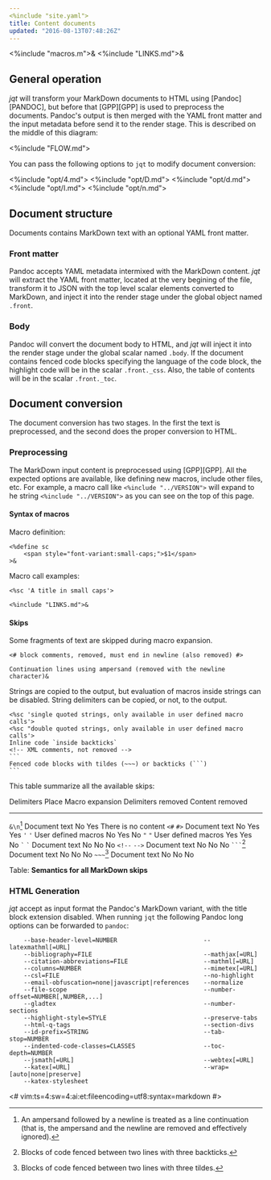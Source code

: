 ```yaml
---
<%include "site.yaml">
title: Content documents
updated: "2016-08-13T07:48:26Z"
---
```

<%include "macros.m">&
<%include "LINKS.md">&

## General operation

_jqt_ will transform your MarkDown documents to HTML using
[Pandoc][PANDOC], but before that [GPP][GPP] is used to preprocess the
documents. Pandoc's output is then merged with the YAML front matter and the input metadata
before send it to the render stage.
This is described on the middle of this diagram:

<%include "FLOW.md">

You can pass the following options to `jqt` to modify document conversion:

<%include "opt/4.md">
<%include "opt/D.md">
<%include "opt/d.md">
<%include "opt/I.md">
<%include "opt/n.md">

## Document structure

Documents contains MarkDown text with an optional YAML front matter.

### Front matter

Pandoc accepts YAML metadata intermixed with the MarkDown content. _jqt_ will
extract the YAML front matter, located at the very begining of the file,
transform it to JSON with the top level scalar elements converted to MarkDown,
and inject it into the render stage under the global object named `.front`.

### Body

Pandoc will convert the document body to HTML,
and _jqt_ will inject it into the render stage under the global scalar named
`.body`. If the document contains fenced code blocks specifying the language of
the code block, the highlight code will be in the scalar `.front._css`. Also, the
table of contents will be in the scalar `.front._toc`.

## Document conversion

The document conversion has two stages. In the first the text is preprocessed,
and the second does the proper conversion to HTML.

### Preprocessing

The MarkDown input content is preprocessed using [GPP][GPP]. All the expected options are available,
like defining new macros, include other files, etc. For example, a macro call
like `<%include "../VERSION">` will expand to he string <code><%include "../VERSION"></code>
as you can see on the top of this page.

#### Syntax of macros

Macro definition:

```
<%define sc
    <span style="font-variant:small-caps;">$1</span>
>&
```

Macro call examples:

```
<%sc 'A title in small caps'>

<%include "LINKS.md">&
```

#### Skips

Some fragments of text are skipped during macro expansion.

```
<# block comments, removed, must end in newline (also removed) #>
```

```
Continuation lines using ampersand (removed with the newline character)&
```

Strings are copied to the output, but evaluation of macros inside strings can
be disabled.  String delimiters can be copied, or not, to the output.

~~~
<%sc 'single quoted strings, only available in user defined macro calls'>
<%sc "double quoted strings, only available in user defined macro calls'>
Inline code `inside backticks`
<!-- XML comments, not removed -->
```
Fenced code blocks with tildes (~~~) or backticks (```)
```
~~~

This table summarize all the available skips:

 Delimiters                         Place                   Macro expansion     Delimiters removed  Content removed
-------------                       -----                   ---------------     ------------------  ---------------
`&\n`[^1]                           Document text           No                  Yes                 There is no content
`<#` `#>`                           Document text           No                  Yes                 Yes
`'` `'`                             User defined macros     No                  Yes                 No
`"` `"`                             User defined macros     Yes                 Yes                 No
`` ` `` `` ` ``                     Document text           No                  No                  No
`<!--` `-->`                        Document text           No                  No                  No
<code>&#96;&#96;&#96;</code>[^2]    Document text           No                  No                  No
`~~~`[^3]                           Document text           No                  No                  No

Table: **Semantics for all MarkDown skips**

[^1]: An ampersand followed by a newline is treated as a line continuation (that
is, the ampersand and the newline are removed and effectively ignored).

[^2]: Blocks of code fenced between two lines with three backticks.

[^3]: Blocks of code fenced between two lines with three tildes.

### HTML Generation

_jqt_ accept as input format the Pandoc's MarkDown variant, with the title
block extension disabled.  When running `jqt` the following Pandoc long options can
be forwarded to `pandoc`:

```
    --base-header-level=NUMBER                        --latexmathml[=URL]
    --bibliography=FILE                               --mathjax[=URL]
    --citation-abbreviations=FILE                     --mathml[=URL]
    --columns=NUMBER                                  --mimetex[=URL]
    --csl=FILE                                        --no-highlight
    --email-obfuscation=none|javascript|references    --normalize
    --file-scope                                      --number-offset=NUMBER[,NUMBER,...]
    --gladtex                                         --number-sections
    --highlight-style=STYLE                           --preserve-tabs
    --html-q-tags                                     --section-divs
    --id-prefix=STRING                                --tab-stop=NUMBER
    --indented-code-classes=CLASSES                   --toc-depth=NUMBER
    --jsmath[=URL]                                    --webtex[=URL]
    --katex[=URL]                                     --wrap=[auto|none|preserve]
    --katex-stylesheet
```

<#
vim:ts=4:sw=4:ai:et:fileencoding=utf8:syntax=markdown
#>
